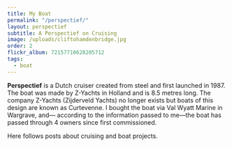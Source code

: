 ```yaml
---
title: My Boat
permalink: "/perspectief/"
layout: perspectief
subtitle: A Perspectief on Cruising
image: /uploads/cliftohamdenbridge.jpg
order: 2
flickr_album: 72157710628205712
tags:
  - boat
---
```


**Perspectief** is a Dutch cruiser created from steel and first launched in 1987. The boat was made by Z-Yachts in Holland and is 8.5 metres long.
The company Z-Yachts (Zijderveld Yachts) no longer exists but boats of this design are known as Curtevenne. I bought the boat via Val Wyatt Marine in Wargrave, and–– according to the information passed to me––the boat has passed through 4 owners since first commissioned.

Here follows posts about cruising and boat projects.

